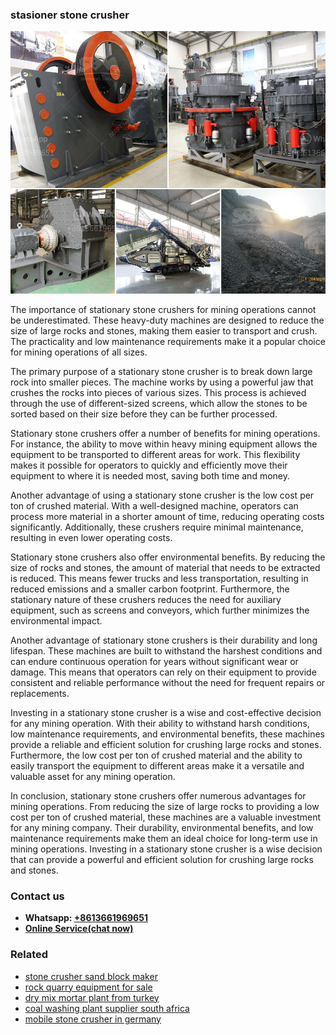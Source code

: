<h3>stasioner stone crusher</h3><img src='1708408629.jpg' alt=''><p>The importance of stationary stone crushers for mining operations cannot be underestimated. These heavy-duty machines are designed to reduce the size of large rocks and stones, making them easier to transport and crush. The practicality and low maintenance requirements make it a popular choice for mining operations of all sizes.</p><p>The primary purpose of a stationary stone crusher is to break down large rock into smaller pieces. The machine works by using a powerful jaw that crushes the rocks into pieces of various sizes. This process is achieved through the use of different-sized screens, which allow the stones to be sorted based on their size before they can be further processed.</p><p>Stationary stone crushers offer a number of benefits for mining operations. For instance, the ability to move within heavy mining equipment allows the equipment to be transported to different areas for work. This flexibility makes it possible for operators to quickly and efficiently move their equipment to where it is needed most, saving both time and money.</p><p>Another advantage of using a stationary stone crusher is the low cost per ton of crushed material. With a well-designed machine, operators can process more material in a shorter amount of time, reducing operating costs significantly. Additionally, these crushers require minimal maintenance, resulting in even lower operating costs.</p><p>Stationary stone crushers also offer environmental benefits. By reducing the size of rocks and stones, the amount of material that needs to be extracted is reduced. This means fewer trucks and less transportation, resulting in reduced emissions and a smaller carbon footprint. Furthermore, the stationary nature of these crushers reduces the need for auxiliary equipment, such as screens and conveyors, which further minimizes the environmental impact.</p><p>Another advantage of stationary stone crushers is their durability and long lifespan. These machines are built to withstand the harshest conditions and can endure continuous operation for years without significant wear or damage. This means that operators can rely on their equipment to provide consistent and reliable performance without the need for frequent repairs or replacements.</p><p>Investing in a stationary stone crusher is a wise and cost-effective decision for any mining operation. With their ability to withstand harsh conditions, low maintenance requirements, and environmental benefits, these machines provide a reliable and efficient solution for crushing large rocks and stones. Furthermore, the low cost per ton of crushed material and the ability to easily transport the equipment to different areas make it a versatile and valuable asset for any mining operation.</p><p>In conclusion, stationary stone crushers offer numerous advantages for mining operations. From reducing the size of large rocks to providing a low cost per ton of crushed material, these machines are a valuable investment for any mining company. Their durability, environmental benefits, and low maintenance requirements make them an ideal choice for long-term use in mining operations. Investing in a stationary stone crusher is a wise decision that can provide a powerful and efficient solution for crushing large rocks and stones.</p><h3>Contact us</h3><ul><li><strong>Whatsapp:&nbsp;<a href="https://wa.me/8613661969651">+8613661969651</a></strong></li><li><a href="https://swt.shibang-china.com/?git&amp;zhl&amp;stasioner stone crusher"><strong>Online Service(chat now)</strong></a></li></ul><h3>Related</h3><ul><li><a href='stone crusher sand block maker.md'>stone crusher sand block maker</a></li><li><a href='rock quarry equipment for sale.md'>rock quarry equipment for sale</a></li><li><a href='dry mix mortar plant from turkey.md'>dry mix mortar plant from turkey</a></li><li><a href='coal washing plant supplier south africa.md'>coal washing plant supplier south africa</a></li><li><a href='mobile stone crusher in germany.md'>mobile stone crusher in germany</a></li></ul>